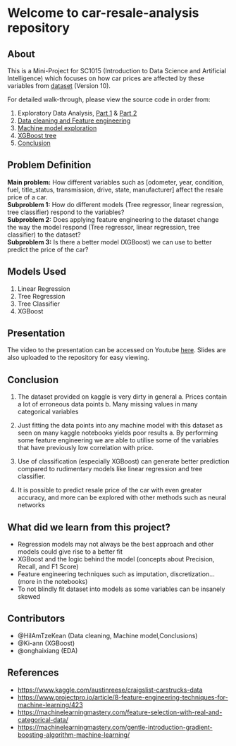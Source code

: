 # Welcome to car-resale-analysis repository

## About

This is a Mini-Project for SC1015 (Introduction to Data Science and Artificial Intelligence) which focuses on how car prices are affected by these variables from [dataset](https://www.kaggle.com/austinreese/craigslist-carstrucks-data) (Version 10).  

For detailed walk-through, please view the source code in order from:  

1. Exploratory Data Analysis, [Part 1](1.%20EDA-part1.ipynb) & [Part 2](1.%20EDA-part2.ipynb)
2. [Data cleaning and Feature engineering](2.%20Data%20cleaning%20and%20Feature%20engineering.ipynb)
3. [Machine model exploration](3.%20Machine%20model%20exploration.ipynb)
4. [XGBoost tree](4.%20XGB%20model%20exploration-20220419-103334.ipynb)
5. [Conclusion](5.%20Conclusions.ipynb)

## Problem Definition

**Main problem:** How different variables such as [odometer, year, condition, fuel, title_status, transmission, drive, state, manufacturer] affect the resale price of a car.  
**Subproblem 1:** How do different models (Tree regressor, linear regression, tree classifier) respond to the variables?  
**Subproblem 2:** Does applying feature engineering to the dataset change the way the model respond (Tree regressor, linear regression, tree classifier) to the dataset?  
**Subproblem 3:** Is there a better model (XGBoost) we can use to better predict the price of the car?

## Models Used

1. Linear Regression
2. Tree Regression
3. Tree Classifier
4. XGBoost

## Presentation

The video to the presentation can be accessed on Youtube [here](https://youtu.be/IUqfuVxWN-Q). Slides are also uploaded to the repository for easy viewing.

## Conclusion

1. The dataset provided on kaggle is very dirty in general
    a. Prices contain a lot of erroneous data points
    b. Many missing values in many categorical variables
2. Just fitting the data points into any machine model with this dataset as seen on many kaggle notebooks yields poor results
    a. By performing some feature engineering we are able to utilise some of the variables that have previously low correlation with price.
3. Use of classification (especially XGBoost) can generate better prediction compared to rudimentary models like linear regression and tree classifier.

4. It is possible to predict resale price of the car with even greater accuracy, and more can be explored with other methods such as neural networks

## What did we learn from this project?

- Regression models may not always be the best approach and other models could give rise to a better fit
- XGBoost and the logic behind the model (concepts about Precision, Recall, and F1 Score)
- Feature engineering techniques such as imputation, discretization... (more in the notebooks)
- To not blindly fit dataset into models as some variables can be insanely skewed

## Contributors

- @HiIAmTzeKean (Data cleaning, Machine model,Conclusions)
- @Ki-ann (XGBoost)
- @onghaixiang (EDA)

## References

- <https://www.kaggle.com/austinreese/craigslist-carstrucks-data>
- <https://www.projectpro.io/article/8-feature-engineering-techniques-for-machine-learning/423>
- <https://machinelearningmastery.com/feature-selection-with-real-and-categorical-data/>
- <https://machinelearningmastery.com/gentle-introduction-gradient-boosting-algorithm-machine-learning/>

